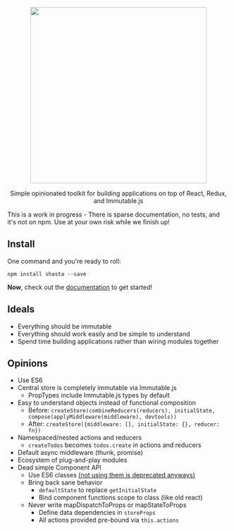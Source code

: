 <p align='center'>
  <img src='https://cloud.githubusercontent.com/assets/425716/12767211/d7fa856c-c9bc-11e5-82cb-99cf540330cb.png' width='400'/>
  <p align='center'>Simple opinionated toolkit for building applications on top of React, Redux, and Immutable.js</p>
</p>

This is a work in progress - There is sparse documentation, no tests, and it's not on npm. Use at your own risk while we finish up!

## Install

One command and you're ready to roll:

```
npm install shasta --save
```

**Now**, check out the [documentation](http://shasta.tools/shasta/docs) to get started!

## Ideals

- Everything should be immutable
- Everything should work easily and be simple to understand
- Spend time building applications rather than wiring modules together

## Opinions

- Use ES6
- Central store is completely immutable via Immutable.js
  - PropTypes include Immutable.js types by default
- Easy to understand objects instead of functional composition
  - Before: `createStore(combineReducers(reducers), initialState, compose(applyMiddleware(middleware), devtools))`
  - After: `createStore({middleware: [], initialState: {}, reducer: fn})`
- Namespaced/nested actions and reducers
  - `createTodos` becomes `todos.create` in actions and reducers
- Default async middleware (thunk, promise)
- Ecosystem of plug-and-play modules
- Dead simple Component API
  - Use ES6 classes [(not using them is deprecated anyways)](http://www.newmediacampaigns.com/blog/refactoring-react-components-to-es6-classes)
  - Bring back sane behavior
    - `defaultState` to replace `getInitialState`
    - Bind component functions scope to class (like old react)
  - Never write mapDispatchToProps or mapStateToProps
    - Define data dependencies in `storeProps`
    - All actions provided pre-bound via `this.actions`

[downloads-image]: http://img.shields.io/npm/dm/shasta.svg
[npm-url]: https://npmjs.org/package/shasta
[npm-image]: http://img.shields.io/npm/v/shasta.svg

[travis-url]: https://travis-ci.org/shastajs/shasta
[travis-image]: https://travis-ci.org/shastajs/shasta.png?branch=master
